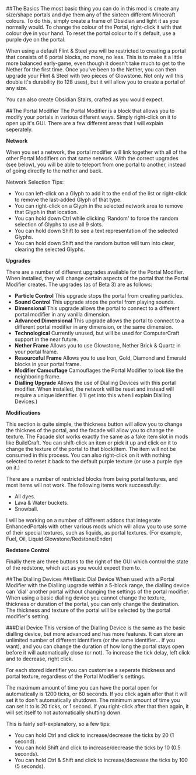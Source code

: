 ##The Basics
The most basic thing you can do in this mod is create any size/shape portals and dye them any of the sixteen different Minecraft colours. To do this, simply create a frame of Obsidian and light it as you normally would. To change the colour of the Portal, right-click it with that colour dye in your hand. To reset the portal colour to it's default, use a purple dye on the portal.

When using a default Flint & Steel you will be restricted to creating a portal that consists of 6 portal blocks, no more, no less. This is to make it a little more balanced early-game, even though it doesn't take much to get to the Nether for the first time. Once you've been to the Nether, you can then upgrade your Flint & Steel with two pieces of Glowstone. Not only will this double it's durability (to 128 uses), but it will allow you to create a portal of any size.

You can also create Obsidian Stairs, crafted as you would expect.

##The Portal Modifier
The Portal Modifier is a block that allows you to modify your portals in various different ways. Simply right-click on it to open up it's GUI. There are a few different areas that I will explain seperately.

**Network**

When you set a network, the portal modifier will link together with all of the other Portal Modifiers on that same network. With the correct upgrades (see below), you will be able to teleport from one portal to another, instead of going directly to the nether and back.

Network Selection Tips:
* You can left-click on a Glyph to add it to the end of the list or right-click to remove the last-added Glyph of that type.
* You can right-click on a Glyph in the selected network area to remove that Glyph in that location.
* You can hold down Ctrl while clicking 'Random' to force the random selection of Glyphs to use all 9 slots.
* You can hold down Shift to see a text representation of the selected Glyphs.
* You can hold down Shift and the random button will turn into clear, clearing the selected Glyphs.

**Upgrades**

There are a number of different upgrades available for the Portal Modifier. When installed, they will change certain aspects of the portal that the Portal Modifier creates. The upgrades (as of Beta 3) are as follows:
* **Particle Control** 
This upgrade stops the portal from creating particles.
* **Sound Control** 
This upgrade stops the portal from playing sounds.
* **Dimensional** 
This upgrade allows the portal to connect to a different portal modifier in any vanilla dimension.
* **Advanced Dimensional** 
This upgrade allows the portal to connect to a different portal modifier in any dimension, or the same dimension.
* **Technological** 
Currently unused, but will be used for ComputerCraft support in the near future.
* **Nether Frame** 
Allows you to use Glowstone, Nether Brick & Quartz in your portal frame.
* **Resourceful Frame** 
Allows you to use Iron, Gold, Diamond and Emerald blocks in your portal frame.
* **Modifier Camouflage** 
Camouflages the Portal Modifier to look like the neighboring frame.
* **Dialling Upgrade** 
Allows the use of Dialling Devices with this portal modifier. When installed, the network will be reset and instead will require a unique identifier. (I'll get into this when I explain Dialling Devices.)

**Modifications**

This section is quite simple, the thickness button will allow you to change the thicknes of the portal, and the facade will allow you to change the texture. The Facade slot works exactly the same as a fake item slot in mods like BuildCraft. You can shift-click an item or pick it up and click on it to change the texture of the portal to that block/item. The item will not be consumed in this process. You can also right-click on it with nothing selected to reset it back to the default purple texture (or use a purple dye on it.)

There are a number of restricted blocks from being portal textures, and most items will not work. The following items work successfully:
* All dyes.
* Lava & Water buckets.
* Snowball.

I will be working on a number of different addons that integerate EnhancedPortals with other various mods which will allow you to use some of their special textures, such as liquids, as portal textures. (For example, Fuel, Oil, Liquid Glowstone/Redstone/Ender)

**Redstone Control**

Finally there are three buttons to the right of the GUI which control the state of the redstone, which act as you would expect them to.

##The Dialling Devices
###Basic Dial Device
When used with a Portal Modifier with the Dialling upgrade within a 5-block range, the dialling device can 'dial' another portal without changing the settings of the portal modifier. When using a basic dialling device you cannot change the texture, thickness or duration of the portal, you can only change the destination. The thickness and texture of the portal will be selected by the portal modifier's setting.

###Dial Device
This version of the Dialling Device is the same as the basic dialling device, but more advanced and has more features. It can store an unlimited number of different identifiers (or the same identifier... If you want), and you can change the duration of how long the portal stays open before it will automatically close (or not). To increase the tick delay, left click and to decrease, right click.

For each stored identifier you can customise a seperate thickness and portal texture, regardless of the Portal Modifier's settings.

The maximum amount of time you can have the portal open for automatically is 1200 ticks, or 60 seconds. If you click again after that it will set it to don't automatically shutdown. The minimum amount of time you can set it to is 20 ticks, or 1 second. If you right-click after that then again, it will set itself to not automatically shutting down.

This is fairly self-explanatory, so a few tips:
* You can hold Ctrl and click to increase/decrease the ticks by 20 (1 second).
* You can hold Shift and click to increase/decrease the ticks by 10 (0.5 seconds).
* You can hold Ctrl & Shift and click to increase/decrease the ticks by 100 (5 seconds).